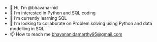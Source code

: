- 👋 Hi, I’m @bhavana-nid
- 👀 I’m interested in Python and SQL coding
- 🌱 I’m currently learning SQL
- 💞️ I’m looking to collaborate on Problem solving using Python and data modelling in SQL
- 📫 How to reach me bhavananidamarthy95@gmail.com

<!---
bhavana-nid/bhavana-nid is a ✨ special ✨ repository because its `README.md` (this file) appears on your GitHub profile.
You can click the Preview link to take a look at your changes.
--->
